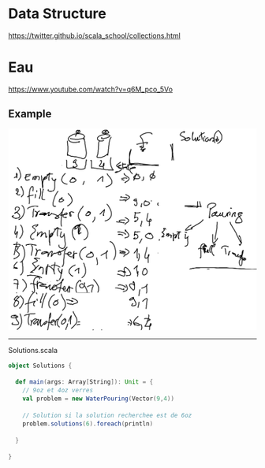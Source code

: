 # Data Structure

https://twitter.github.io/scala_school/collections.html

# Eau

https://www.youtube.com/watch?v=q6M_pco_5Vo

## Example

![alt tag](WaterPouring.png)


---

Solutions.scala
```Scala
object Solutions {

  def main(args: Array[String]): Unit = {
    // 9oz et 4oz verres
    val problem = new WaterPouring(Vector(9,4))

    // Solution si la solution recherchee est de 6oz
    problem.solutions(6).foreach(println)

  }

}
```
